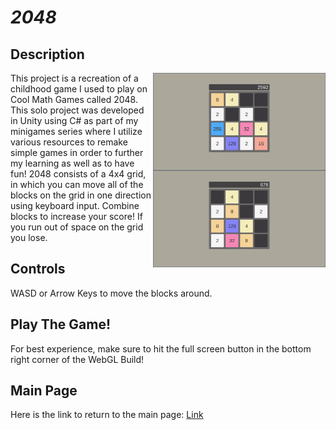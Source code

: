 # *2048*

## Description
<img align="right" width="276.48" height="155.52" src="https://github.com/SergeiBak/PersonalWebsite/blob/master/images/2048.png?raw=true">
<img align="right" width="276.48" height="155.52" src="https://github.com/SergeiBak/PersonalWebsite/blob/master/images/Minigames.png?raw=true">
This project is a recreation of a childhood game I used to play on Cool Math Games called 2048. This solo project was developed in Unity using C# as part of my minigames series where I utilize various resources to remake simple games in order to further my learning as well as to have fun! 2048 consists of a 4x4 grid, in which you can move all of the blocks on the grid in one direction using keyboard input. Combine blocks to increase your score! If you run out of space on the grid you lose. 

## Controls
WASD or Arrow Keys to move the blocks around.

## Play The Game!
For best experience, make sure to hit the full screen button in the bottom right corner of the WebGL Build!

## Main Page
Here is the link to return to the main page: [Link](https://sergeibak.github.io/PersonalWebsite/)
